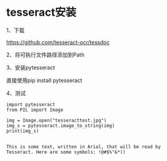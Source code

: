 # tesseract安装


1、下载

https://github.com/tesseract-ocr/tessdoc

2、将可执行文件路径添加到Path

3、安装pytesseract

直接使用pip install pytesseract

4、测试

```
import pytesseract
from PIL import Image

img = Image.open("tesseracttest.jpg")
img_s = pytesseract.image_to_string(img)
print(img_s)


This is some text, written in Arial, that will be read by
Tesseract. Here are some symbols: !@#$%"&*()
```
